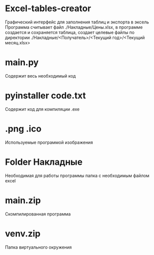 # Excel-tables-creator
Графический интерфейс для заполнения таблиц и экспорта в эксель
Программа считывает файл ./Накладные/Цены.xlsx, в программе создается и сохраняется таблица, создает целевые файлы по директории ./Накладные/<Получатель>/<Текущий год>/<Текущий месяц.xlsx>

# main.py
Содержит весь необходимый код

# pyinstaller code.txt
Содержит код для компиляции .exe

# .png .ico
Используемые программой изображения

# Folder Накладные
Необходимая для работы программы папка с необходимым файлом excel

# main.zip
Скомпилированная программа

# venv.zip
Папка виртуального окружения
